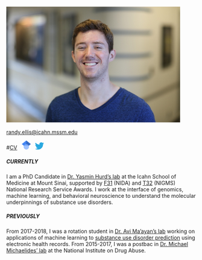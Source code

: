 ![Randy Ellis, 2018](headshot_scaled8percent.jpg)

[randy.ellis@icahn.mssm.edu](mailto:randy.ellis@icahn.mssm.edu)

#[CV](https://randalljellis.github.io/incomplete_CV.pdf) &nbsp; <a href="https://scholar.google.com/citations?user=LwXbZDcAAAAJ&hl=en"><img src="64px-Google_Scholar_logo.svg.png" width="24"></a> &nbsp; <a href="https://twitter.com/randalljellis"><img src="172px-Twitter_bird_logo_2012.svg.png" width="24"></a>



##### CURRENTLY
I am a PhD Candidate in [Dr. Yasmin Hurd’s lab](http://labs.neuroscience.mssm.edu/project/hurd-lab/) at the Icahn School of Medicine at Mount Sinai, supported by [F31](https://researchtraining.nih.gov/programs/fellowships/f31) (NIDA) and [T32](https://researchtraining.nih.gov/programs/training-grants/t32) (NIGMS) National Research Service Awards. I work at the interface of genomics, machine learning, and behavioral neuroscience to understand the molecular underpinnings of substance use disorders. 

##### PREVIOUSLY 
From 2017-2018, I was a rotation student in [Dr. Avi Ma’ayan’s lab](https://labs.icahn.mssm.edu/maayanlab/) working on applications of machine learning to [substance use disorder prediction](https://biodatamining.biomedcentral.com/articles/10.1186/s13040-019-0193-0) using electronic health records. From 2015-2017, I was a postbac in [Dr. Michael Michaelides’ lab](http://www.michaelideslab.org/) at the National Institute on Drug Abuse. 
